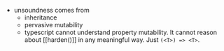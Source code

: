 - unsoundness comes from
    - inheritance
    - pervasive mutability
    - typescript cannot understand property mutability. It cannot reason about [[harden()]] in any meaningful way. Just `(<T>) => <T>`.
